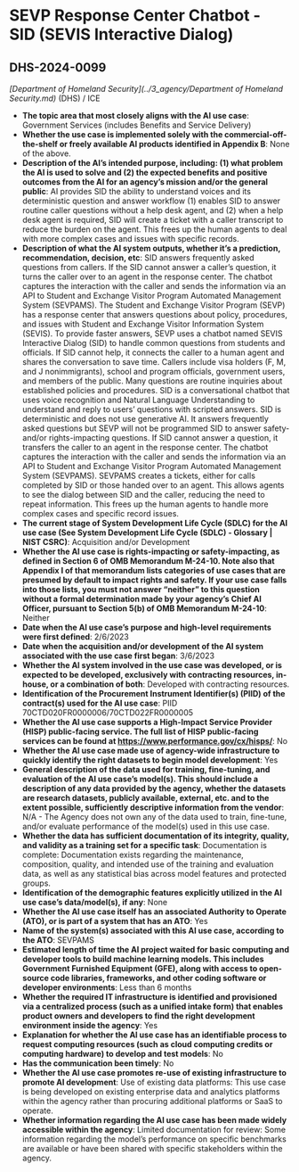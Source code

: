 # SEVP Response Center Chatbot - SID (SEVIS Interactive Dialog)
## DHS-2024-0099
_[Department of Homeland Security](../3_agency/Department of Homeland Security.md)_ (DHS) / ICE


+ **The topic area that most closely aligns with the AI use case**: Government Services (includes Benefits and Service Delivery)
+ **Whether the use case is implemented solely with the commercial-off-the-shelf or freely available AI products identified in Appendix B**: None of the above.
+ **Description of the AI’s intended purpose, including: (1) what problem the AI is used to solve and (2) the expected benefits and positive outcomes from the AI for an agency’s mission and/or the general public**: AI provides SID the ability to understand voices and its deterministic question and answer workflow (1) enables SID to answer routine caller questions without a help desk agent, and (2) when a help desk agent is required, SID will create a ticket with a caller transcript to reduce the burden on the agent. This frees up the human agents to deal with more complex cases and issues with specific records.
+ **Description of what the AI system outputs, whether it’s a prediction, recommendation, decision, etc**: SID answers frequently asked questions from callers. If the SID cannot answer a caller’s question, it turns the caller over to an agent in the response center. The chatbot captures the interaction with the caller and sends the information via an API to Student and Exchange Visitor Program Automated Management System (SEVPAMS).
The Student and Exchange Visitor Program (SEVP) has a response center that answers questions about policy, procedures, and issues with Student and Exchange Visitor Information System (SEVIS). To provide faster answers, SEVP uses a chatbot named SEVIS Interactive Dialog (SID) to handle common questions from students and officials. If SID cannot help, it connects the caller to a human agent and shares the conversation to save time. Callers include visa holders (F, M, and J nonimmigrants), school and program officials, government users, and members of the public. Many questions are routine inquiries about established policies and procedures. SID is a conversational chatbot that uses voice recognition and Natural Language Understanding to understand and reply to users’ questions with scripted answers. SID is deterministic and does not use generative AI. It answers frequently asked questions but SEVP will not be programmed SID to answer safety- and/or rights-impacting questions. If SID cannot answer a question, it transfers the caller to an agent in the response center. The chatbot captures the interaction with the caller and sends the information via an API to Student and Exchange Visitor Program Automated Management System (SEVPAMS). SEVPAMS creates a tickets, either for calls completed by SID or those handed over to an agent. This allows agents to see the dialog between SID and the caller, reducing the need to repeat information. This frees up the human agents to handle  more complex cases and specific record issues.
+ **The current stage of System Development Life Cycle (SDLC) for the AI use case (See System Development Life Cycle (SDLC) - Glossary | NIST CSRC)**: Acquisition and/or Development
+ **Whether the AI use case is rights-impacting or safety-impacting, as defined in Section 6 of OMB Memorandum M-24-10. Note also that Appendix I of that memorandum lists categories of use cases that are presumed by default to impact rights and safety. If your use case falls into those lists, you must not answer “neither” to this question without a formal determination made by your agency’s Chief AI Officer, pursuant to Section 5(b) of OMB Memorandum M-24-10**: Neither
+ **Date when the AI use case’s purpose and high-level requirements were first defined**: 2/6/2023
+ **Date when the acquisition and/or development of the AI system associated with the use case first began**: 3/6/2023
+ **Whether the AI system involved in the use case was developed, or is expected to be developed, exclusively with contracting resources, in-house, or a combination of both**: Developed with contracting resources.
+ **Identification of the Procurement Instrument Identifier(s) (PIID) of the contract(s) used for the AI use case**: PIID 70CTD020FR0000006/70CTD022FR0000005
+ **Whether the AI use case supports a High-Impact Service Provider (HISP) public-facing service. The full list of HISP public-facing services can be found at https://www.performance.gov/cx/hisps/**: No
+ **Whether the AI use case made use of agency-wide infrastructure to quickly identify the right datasets to begin model development**: Yes
+ **General description of the data used for training, fine-tuning, and evaluation of the AI use case’s model(s). This should include a description of any data provided by the agency, whether the datasets are research datasets, publicly available, external, etc. and to the extent possible, sufficiently descriptive information from the vendor**: N/A - The Agency does not own any of the data used to train, fine-tune, and/or evaluate performance of the model(s) used in this use case.
+ **Whether the data has sufficient documentation of its integrity, quality, and validity as a training set for a specific task**: Documentation is complete: Documentation exists regarding the maintenance, composition, quality, and intended use of the training and evaluation data, as well as any statistical bias across model features and protected groups.
+ **Identification of the demographic features explicitly utilized in the AI use case’s data/model(s), if any**: None
+ **Whether the AI use case itself has an associated Authority to Operate (ATO), or is part of a system that has an ATO**: Yes
+ **Name of the system(s) associated with this AI use case, according to the ATO**: SEVPAMS
+ **Estimated length of time the AI project waited for basic computing and developer tools to build machine learning models. This includes Government Furnished Equipment (GFE), along with access to open-source code libraries, frameworks, and other coding software or developer environments**: Less than 6 months
+ **Whether the required IT infrastructure is identified and provisioned via a centralized process (such as a unified intake form) that enables product owners and developers to find the right development environment inside the agency**: Yes
+ **Explanation for whether the AI use case has an identifiable process to request computing resources (such as cloud computing credits or computing hardware) to develop and test models**: No
+ **Has the communication been timely**: No
+ **Whether the AI use case promotes re-use of existing infrastructure to promote AI development**: Use of existing data platforms: This use case is being developed on existing enterprise data and analytics platforms within the agency rather than procuring additional platforms or SaaS to operate.
+ **Whether information regarding the AI use case has been made widely accessible within the agency**: Limited documentation for review: Some information regarding the model’s performance on specific benchmarks are available or have been shared with specific stakeholders within the agency.